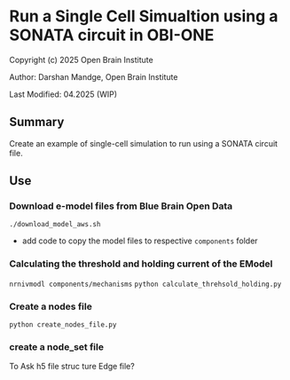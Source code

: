 # Run a Single Cell Simualtion using a SONATA circuit in OBI-ONE
Copyright (c) 2025 Open Brain Institute

Author: Darshan Mandge, Open Brain Institute

Last Modified: 04.2025 (WIP)

## Summary
Create an example of single-cell simulation to run using a SONATA circuit file.

## Use
### Download e-model files from Blue Brain Open Data
`./download_model_aws.sh`
- add code to copy the model files to respective `components` folder

### Calculating the threshold and holding current of the EModel
`nrnivmodl components/mechanisms`
`python calculate_threhsold_holding.py`

### Create a nodes file
`python create_nodes_file.py`

### create a node_set file


To Ask
h5 file struc ture
Edge file? 






